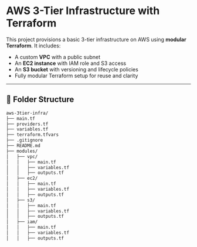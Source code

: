 # AWS 3-Tier Infrastructure with Terraform

This project provisions a basic 3-tier infrastructure on AWS using **modular Terraform**. It includes:

- A custom **VPC** with a public subnet
- An **EC2 instance** with IAM role and S3 access
- An **S3 bucket** with versioning and lifecycle policies
- Fully modular Terraform setup for reuse and clarity

---

## 📁 Folder Structure

```bash
aws-3tier-infra/
├── main.tf
├── providers.tf
├── variables.tf
├── terraform.tfvars
├── .gitignore
├── README.md
├── modules/
│   ├── vpc/
│   │   ├── main.tf
│   │   ├── variables.tf
│   │   ├── outputs.tf
│   ├── ec2/
│   │   ├── main.tf
│   │   ├── variables.tf
│   │   ├── outputs.tf
│   ├── s3/
│   │   ├── main.tf
│   │   ├── variables.tf
│   │   ├── outputs.tf
│   ├── iam/
│   │   ├── main.tf
│   │   ├── variables.tf
│   │   ├── outputs.tf